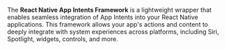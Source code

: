 The **React Native App Intents Framework** is a lightweight wrapper that enables seamless integration of App Intents into your React Native applications. This framework allows your app's actions and content to deeply integrate with system experiences across platforms, including Siri, Spotlight, widgets, controls, and more.
